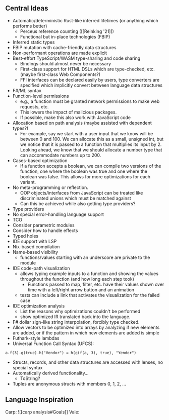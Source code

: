 ## Central Ideas
* Automatic/deterministic Rust-like inferred lifetimes (or anything which performs better)
	* Perceus reference counting ([[Reinking '21]])
	* Functional but in-place technologies (FBIP)
* Inferred static types
* FBIP mutation with cache-friendly data structures
* Non-performant operations are made explicit
* Best-effort TypeScript/WASM type-sharing and code sharing
	* Bindings should almost never be necessary
	* First-class support for HTML DSLs which are type-checked, etc. (maybe first-class Web Components?)
	* FFI interfaces can be declared easily by users, type converters are specified which implicitly convert between language data structures
* F#/ML syntax
* Function-level permissions
	* e.g., a function must be granted network permissions to make web requests, etc.
	* This lowers the impact of malicious packages.
	* If possible, make this also work with JavaScript code
* Allocation based on path analysis (maybe assisted with dependent types?)
	* For example, say we start with a user input that we know will be between 0 and 100. We can allocate this as a small, unsigned int, but we notice that it is passed to a function that multiplies its input by 2. Looking ahead, we know that we should allocate a number type that can accommodate numbers up to 200.
* Cases-based optimization
	* If a function accepts a boolean, we can compile two versions of the function, one where the boolean was true and one where the boolean was false. This allows for more optimizations for each variant.
* No meta-programming or reflection.
	* OOP objects/interfaces from JavaScript can be treated like discriminated unions which must be matched against
	* Can this be achieved while also getting type providers?
* Type providers
* No special error-handling language support
* TCO
* Consider parametric modules
* Consider how to handle effects
* Typed holes
* IDE support with LSP
* Nix-based compilation
* Name-based visibility
	* functions/values starting with an underscore are private to the module
* IDE code-path visualization
	* allows typing example inputs to a function and showing the values throughout the function (and how long each step took)
		* Functions passed to map, filter, etc. have their values shown over time with a left/right arrow button and an animation
	* tests can include a link that activates the visualization for the failed case
* IDE optimization analysis
	* List the reasons why optimizations couldn't be performed
	* show optimized IR translated back into the language.
* F# dollar sign-like string interpolation, forcibly type checked.
* Allow vectors to be optimized into arrays by analyzing if new elements are added, or if the pattern in which new elements are added is simple
* Futhark-style lambdas
* Universal Function Call Syntax (UFCS):
```vale
a.f(3).g(true).h("Vendor") = h(g(f(a, 3), true), "Yendor")
```
* Structs, records, and other data structures are accessed with lenses, no special syntax
* Automatically derived functionality…
	* ToString?
* Tuples are anonymous structs with members 0, 1, 2, …
## Language Inspiration
Carp:
![[carp analysis#Goals]]
Vale: